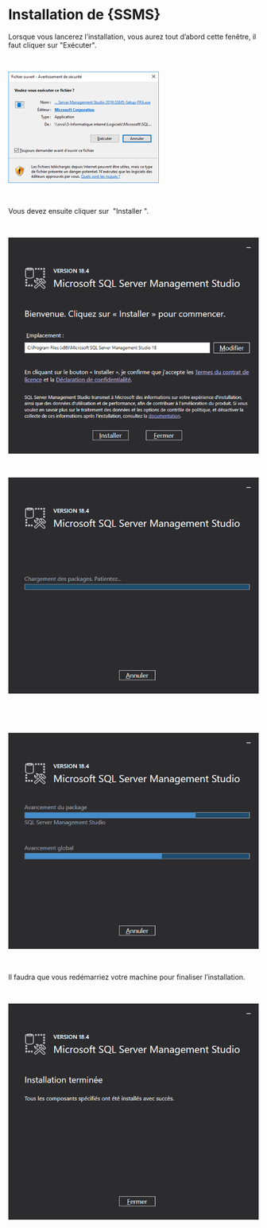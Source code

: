 # Installation de {SSMS}

Lorsque vous lancerez l’installation, vous aurez tout d’abord cette 
 fenêtre, il faut cliquer sur "Exécuter".


 


![](../assets/images/06/ConfirmationInstallation.png)


 


Vous devez ensuite cliquer sur  "Installer 
 ".


 


![](../assets/images/06/SelectionDossierInstallation.png)


 


![](../assets/images/06/ChargementPackage.png)


 


 


![](../assets/images/06/Installation.png)


 


Il faudra que vous redémarriez votre machine pour finaliser l’installation.


 


![](../assets/images/06/InstallationTerminee.png)



